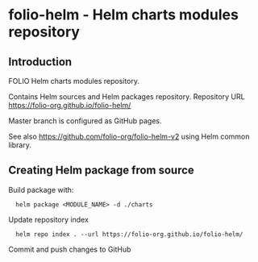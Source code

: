# folio-helm - Helm charts modules repository

## Introduction

FOLIO Helm charts modules repository.

Contains Helm sources and Helm packages repository.
Repository URL https://folio-org.github.io/folio-helm/

Master branch is configured as GitHub pages.

See also https://github.com/folio-org/folio-helm-v2 using Helm common library.

## Creating Helm package from source

Build package with:
```
  helm package <MODULE_NAME> -d ./charts
```
Update repository index
```
  helm repo index . --url https://folio-org.github.io/folio-helm/
```

Commit and push changes to GitHub
